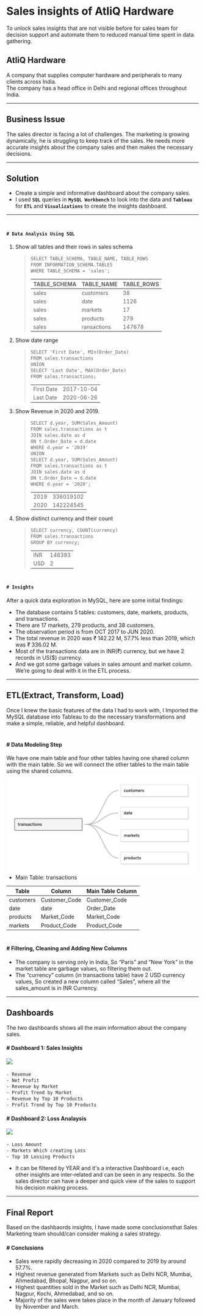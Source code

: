 # Sales insights of AtliQ Hardware

To unlock sales insights that are not visible before for sales team for decision support and automate them to reduced manual time spent in data gathering.

## AtliQ Hardware
A company that supplies computer hardware and peripherals to many clients across India.\
The company has a head office in Delhi and regional offices throughout India.

---

## Business Issue
The sales director is facing a lot of challenges. The marketing is growing dynamically, he is struggling to keep track of the sales. He needs more accurate insights about the company sales and then makes the necessary decisions.

---

## Solution
- Create a simple and informative dashboard about the company sales.
- I used **`SQL`** queries in **`MySQL Workbench`** to look into the data and **`Tableau`** for **`ETL`** and **`Visualizations`** to create the insights dashboard.

---

#  
#### `# Data Analysis Using SQL`

1. Show all tables and their rows in sales schema
    	 
	 > ```
	 > SELECT TABLE_SCHEMA, TABLE_NAME, TABLE_ROWS  
	 > FROM INFORMATION_SCHEMA.TABLES 
	 > WHERE TABLE_SCHEMA = 'sales';
	 > ```
	 > |TABLE_SCHEMA|TABLE_NAME|TABLE_ROWS|
	 > |---|----|---|
	 > |sales|customers|38|
	 > |sales|date|1126|
	 > |sales|markets|17|
	 > |sales|products|279|
	 > |sales|ransactions|147678|


1. Show date range
    	
	> ```
	> SELECT 'First Date', MIn(Order_Date)  
	> FROM sales.transactions  
	> UNION  
	> SELECT 'Last Date', MAX(Order_Date)  
	> FROM sales.transactions;
	> ``` 
	> 
	> <table>
	> <tr>
	>     <td>First Date</td>
	>     <td>2017-10-04</td>
	> </tr>
	> <tr>
	>     <td>Last Date</td>
	>     <td>2020-06-26</td>
	> </tr>
	> </table>


1. Show Revenue in 2020 and 2019.

	> ```
	> SELECT d.year, SUM(Sales_Amount)
	> FROM sales.transactions as t
	> JOIN sales.date as d
	> ON t.Order_Date = d.date
	> WHERE d.year = '2019'
	> UNION
	> SELECT d.year, SUM(Sales_Amount)
	> FROM sales.transactions as t
	> JOIN sales.date as d
	> ON t.Order_Date = d.date
	> WHERE d.year = '2020';
	> ``` 
	> 
	> <table>
	> <tr>
	>     <td>2019</td>
	>     <td>336019102</td>
	> </tr>
	> <tr>
	>     <td>2020</td>
	>     <td>142224545</td>
	> </tr>
	> </table>



1. Show distinct currency and their count

	> ```
	> SELECT currency, COUNT(currency)
	> FROM sales.transactions
	> GROUP BY currency;
	> ``` 
	> 
	> <table>
	> <tr>
	>     <td>INR</td>
	>     <td>148393</td>
	> </tr>
	> <tr>
	>     <td>USD</td>
	>     <td>2</td>
	> </tr>
	> </table>

	
# 
#### `# Insights`
After a quick data exploration in MySQL, here are some initial findings:
- The database contains 5 tables: customers, date, markets, products, and transactions.
- There are 17 markets, 279 products, and 38 customers.
- The observation period is from OCT 2017 to JUN 2020.
- The total revenue in 2020 was ₹ 142.22 M, 57.7% less than 2019, which was ₹ 336.02 M.
- Most of the transactions data are in INR(₹) currency, but we have 2 records in US($) currency. 
- And we got some garbage values in sales amount and market column. We’re going to deal with it in the ETL process.

---

## ETL(Extract, Transform, Load)
Once I knew the basic features of the data I had to work with, I Imported the MySQL database into Tableau to do the necessary transformations and make a simple, reliable, and helpful dashboard.

# 

#### # Data Modeling Step
We have one main table and four other tables having one shared column with the main table. So we will connect the other tables to the main table using the shared columns.
<img align="right" alt="Coding" width="573" src= "ETL_.png" >

- Main Table: transactions

|Table|Column|Main Table Column|   
|---|---|---|
|customers|Customer_Code|Customer_Code|
|date|date|Order_Date|
|products|Market_Code|Market_Code|
|markets|Product_Code|Product_Code|


# 

#### # Filtering, Cleaning and Adding New Columns
- The company is serving only in India, So “Paris” and “New York” in the market table are garbage values, so filtering them out.
- The “currency” column (in transactions table) have 2 USD currency values, So created a new column called “Sales”, where all the sales_amount is in INR Currency.

---

## Dashboards
The two dashboards shows all the main information about the company sales.

#### # Dashboard 1: Sales Insights
<div class='tableauPlaceholder' id='viz1676477772813' style='position: relative'><noscript><a href='#'><img alt=' ' src='https:&#47;&#47;public.tableau.com&#47;static&#47;images&#47;At&#47;AtliQHardwareSalesInsights&#47;AtliqHardware&#47;1_rss.png' style='border: none' /></a></noscript><object class='tableauViz'  style='display:none;'><param name='host_url' value='https%3A%2F%2Fpublic.tableau.com%2F' /> <param name='embed_code_version' value='3' /> <param name='site_root' value='' /><param name='name' value='AtliQHardwareSalesInsights&#47;AtliqHardware' /><param name='tabs' value='yes' /><param name='toolbar' value='yes' /><param name='static_image' value='https:&#47;&#47;public.tableau.com&#47;static&#47;images&#47;At&#47;AtliQHardwareSalesInsights&#47;AtliqHardware&#47;1.png' /> <param name='animate_transition' value='yes' /><param name='display_static_image' value='yes' /><param name='display_spinner' value='yes' /><param name='display_overlay' value='yes' /><param name='display_count' value='yes' /><param name='language' value='en-US' /></object></div>                

    - Revenue
    - Net Profit
    - Revenue by Market
    - Profit Trend by Market
    - Revenue by Top 10 Products
    - Profit Trend by Top 10 Products

#### # Dashboard 2: Loss Analaysis
<div class='tableauPlaceholder' id='viz1676478014567' style='position: relative'><noscript><a href='#'><img alt=' ' src='https:&#47;&#47;public.tableau.com&#47;static&#47;images&#47;At&#47;AtliQHardwareSalesInsights&#47;LossAnalysis&#47;1_rss.png' style='border: none' /></a></noscript><object class='tableauViz'  style='display:none;'><param name='host_url' value='https%3A%2F%2Fpublic.tableau.com%2F' /> <param name='embed_code_version' value='3' /> <param name='site_root' value='' /><param name='name' value='AtliQHardwareSalesInsights&#47;LossAnalysis' /><param name='tabs' value='yes' /><param name='toolbar' value='yes' /><param name='static_image' value='https:&#47;&#47;public.tableau.com&#47;static&#47;images&#47;At&#47;AtliQHardwareSalesInsights&#47;LossAnalysis&#47;1.png' /> <param name='animate_transition' value='yes' /><param name='display_static_image' value='yes' /><param name='display_spinner' value='yes' /><param name='display_overlay' value='yes' /><param name='display_count' value='yes' /><param name='language' value='en-US' /></object></div>                

    - Loss Amount
    - Markets Which creating Loss
    - Top 10 Lossing Products

- It can be filtered by YEAR and it's a interactive Dashboard i.e, each other insights are inter-related and can be seen in any respects. So the sales director can have a deeper and quick view of the sales to support his decision making process.

---
## Final Report
Based on the dashbaords insights, I have made some conclusionsthat Sales Marketing team should/can consider making a sales strategy.

#### # Conclusions
- Sales were rapidly decreasing in 2020 compared to 2019 by around 57.7%.
- Highest revenue generated from Markets such as Delhi NCR, Mumbai, Ahmedabad, Bhopal, Nagpur, and so on.
- Highest quantities sold in the Market such as Delhi NCR, Mumbai, Nagpur, Kochi, Ahmedabad, and so on.
- Majority of the sales were takes place in the month of January followed by November and March.




